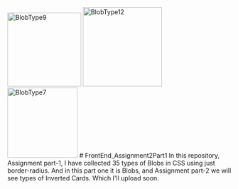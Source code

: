 <img width="166" alt="BlobType9" src="https://github.com/user-attachments/assets/67bdc186-d02a-4eed-919a-3cc4f3179a0a">
<img width="178" alt="BlobType12" src="https://github.com/user-attachments/assets/fdc87578-7cad-4482-9c66-ee82425a2404">
<img width="158" alt="BlobType7" src="https://github.com/user-attachments/assets/7f54aebc-1051-4f78-9b31-34581b72a75a">
# FrontEnd_Assignment2Part1
In this repository, Assignment part-1, I have collected 35 types of Blobs in CSS using just border-radius. And in this part one it is Blobs, and Assignment part-2 we will see types of Inverted Cards. Which I'll upload soon. 
